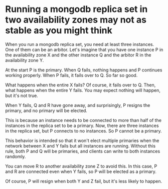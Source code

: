 # Running a mongodb replica set in two availability zones may not as stable as you might think

When you run a mongodb replica set, you need at least three instances. One of them can be an arbitor. Let's imagine that you have one instance P in the availability zone X and the other instance Q and the arbitor R in the availability zone Y.

At the start P is the primary. When Q fails, nothing happens and P continues working properly. When P fails, it fails over to Q. So far so good.

What happens when the entire X fails? Of course, it fails over to Q. Then, what happens when the entire Y fails. You may expect nothing will happen, but it's not true.

When Y fails, Q and R have gone away, and surprisingly, P resigns the primary, and no primary will be elected.

This is because an instance needs to be connected to more than half of the instances in the replica set to be a primary. Now, there are three instances in the replica set, but P connects to no instances. So P cannot be a primary.

This behavior is intended so that it won't elect multiple primaries when the network between X and Y fails but all instances are running. Without this rule, both P and Q will be primaries, and clients can write to both instances randomly.

You can move R to another availability zone Z to avoid this. In this case, P and R are connected even when Y fails, so P will be elected as a primary.

Of course, P will resign when both Y and Z fail, but it's less likely to happen.
